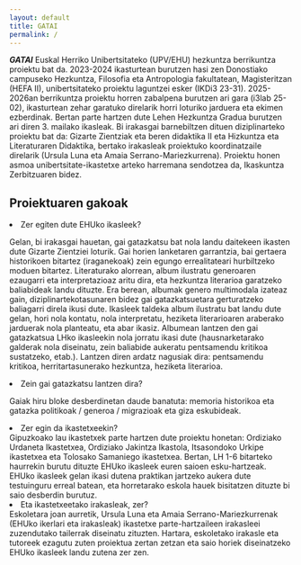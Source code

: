 ```yaml
---
layout: default
title: GATAI
permalink: /
---
```

<b><i>GATAI</i></b> Euskal Herriko Unibertsitateko (UPV/EHU) hezkuntza berrikuntza proiektu bat da.
2023-2024 ikasturtean burutzen hasi zen Donostiako campuseko Hezkuntza, Filosofia eta Antropologia fakultatean, Magisteritzan (HEFA II), unibertsitateko proiektu laguntzei esker (IKDi3 23-31).
2025-2026an berrikuntza proiektu horren zabalpena burutzen ari gara (i3lab 25-02), ikasturtean zehar garatuko direlarik horri loturiko jarduera eta ekimen ezberdinak.
Bertan parte hartzen dute Lehen Hezkuntza Gradua burutzen ari diren 3. mailako ikasleak.
Bi irakasgai barnebiltzen dituen diziplinarteko proiektu bat da: Gizarte Zientziak eta beren didaktika II eta Hizkuntza eta Literaturaren Didaktika,
bertako irakasleak proiektuko koordinatzaile direlarik (Ursula Luna eta Amaia Serrano-Mariezkurrena).
Proiektu honen asmoa unibertsitate-ikastetxe arteko harremana sendotzea da, Ikaskuntza Zerbitzuaren bidez.


<h2 class="project-tagline">Proiektuaren gakoak</h2>

<li><il> Zer egiten dute EHUko ikasleek? </il></li>

Gelan, bi irakasgai hauetan, gai gatazkatsu bat nola landu daitekeen ikasten dute Gizarte Zientziei loturik. Gai horien lanketaren garrantzia,
bai gertaera historikoen bitartez (iraganekoak) zein egungo errealitateari hurbiltzeko moduen bitartez.
Literaturako alorrean, album ilustratu generoaren ezaugarri eta interpretazioaz aritu dira, eta hezkuntza literarioa garatzeko baliabideak landu dituzte.
Era berean, albumak genero multimodala izateaz gain, diziplinartekotasunaren bidez gai gatazkatsuetara gerturatzeko baliagarri direla ikusi dute.
Ikasleek taldeka album ilustratu bat landu dute gelan, hori nola kontatu, nola interpretatu, heziketa literarioaren araberako jarduerak nola planteatu, eta abar ikasiz.
Albumean lantzen den gai gatazkatsua LHko ikasleekin nola jorratu ikasi dute (hausnarketarako galderak nola diseinatu, zein baliabide aukeratu pentsamendu kritikoa sustatzeko, etab.).
Lantzen diren ardatz nagusiak dira: pentsamendu kritikoa, herritartasunerako hezkuntza, heziketa literarioa.

<li><il>Zein gai gatazkatsu lantzen dira?</il></li>

Gaiak hiru bloke desberdinetan daude banatuta: memoria historikoa eta gatazka politikoak / generoa / migrazioak eta giza eskubideak.

<li><il>Zer egin da ikastetxeekin?</il></li>
 Gipuzkoako lau ikastetxek parte hartzen dute proiektu honetan: Ordiziako Urdaneta Ikastetxea, Ordiziako Jakintza Ikastola, Itsasondoko Urkipe ikastetxea eta Tolosako Samaniego ikastetxea. Bertan, LH 1-6 bitarteko haurrekin burutu dituzte EHUko ikasleek euren saioen esku-hartzeak. EHUko ikasleek gelan ikasi dutena praktikan jartzeko aukera dute testuinguru erreal batean, eta horretarako eskola hauek bisitatzen dituzte bi saio desberdin burutuz.

<li><il>Eta ikastetxeetako irakasleak, zer? </il></li>
Eskoletara joan aurretik, Ursula Luna eta Amaia Serrano-Mariezkurrenak (EHUko ikerlari eta irakasleak) ikastetxe parte-hartzaileen irakasleei zuzendutako tailerrak diseinatu zituzten. Hartara, eskoletako irakasle eta tutoreek ezagutu zuten proiektua zertan zetzan eta saio horiek diseinatzeko EHUko ikasleek landu zutena zer zen.

